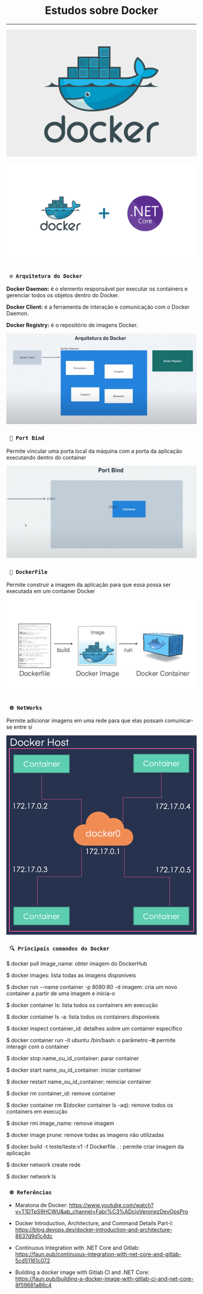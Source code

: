 <h1 align="center"><strong>Estudos sobre Docker</strong></h1>

<hr/>

<p align="center">
    <img src="/Img/docker.png" alt="Docker image" title="Docker">
</p> 

<p align="center">
    <img src="/Img/docker_and_aspnetcore.png" alt="Docker e ASP.NET Core" title="TrueLove">
</p> 

### ` ⚙ Arquitetura do Docker`
<p><strong>Docker Daemon:</strong> é o elemento responsável por executar os containers e gerenciar todos os objetos dentro do Docker.</p>

<p><strong>Docker Client:</strong> é a ferramenta de interação e comunicação com o Docker Daemon.</p>

<p><strong>Docker Registry:</strong> é o repositório de imagens Docker.</p>

<p align="center">
    <img src="/Img/arquitetura-docker.png" alt="Arquitetura Docker" title="Arquitetura Docker">
</p> 

### ` 🚪 Port Bind`
<p>Permite vincular uma porta local da máquina com a porta da aplicação executando dentro do container</p>

<p align="center">
    <img src="/Img/port-bind.png" alt="Port Bind" title="Port Bind">
</p> 

### ` 📄 DockerFile`
<p>Permite construir a imagem da aplicação para que essa possa ser executada em um container Docker</p>

<p align="center">
    <img src="/Img/dockerfile.png" alt="DockerFile" title="DockerFile">
</p> 

### ` 🌐 NetWorks`
<p>Permite adicionar imagens em uma rede para que elas possam comunicar-se entre si</p>

<p align="center">
    <img src="/Img/network.png" alt="NetWork" title="NetWork">
</p> 

### ` 🔍 Principais comandos do Docker`
<p>$ docker pull image_name: obter imagem do DockerHub</p>

<p>$ docker images: lista todas as imagens disponíveis</p>

<p>$ docker run --name container -p 8080:80 -d imagem: cria um novo container a partir de uma imagem e inicia-o</p>

<p>$ docker container ls: lista todos os containers em execução</p>

<p>$ docker container ls -a: lista todos os containers disponíveis</p>

<p>$ docker inspect container_id: detalhes sobre um container específico</p>

<p>$ docker container run -it ubuntu /bin/bash: o parâmetro <strong>-it</strong> permite interagir com o container</p>

<p>$ docker stop name_ou_id_container: parar container</p>

<p>$ docker start name_ou_id_container: iniciar container</p>

<p>$ docker restart name_ou_id_container: reiniciar container</p>

<p>$ docker rm container_id: remove container</p>

<p>$ docker container rm $(docker container ls -aq): remove todos os containers em execução</p>

<p>$ docker rmi image_name: remove imagem</p>

<p>$ docker image prune: remove todas as imagens não utilizadas</p>

<p>$ docker build -t teste/teste:v1 -f Dockerfile . : permite criar imagem da aplicação</p>

<p>$ docker network create rede</p>

<p>$ docker network ls</p>

### ` 🌐 Referências`
- Maratona de Docker: https://www.youtube.com/watch?v=T1DTpS9HCWU&ab_channel=Fabr%C3%ADcioVeronezDevOpsPro

- Docker Introduction, Architecture, and Command Details Part-I: https://blog.devops.dev/docker-introduction-and-architecture-8637d9d1c4dc

- Continuous Integration with .NET Core and Gitlab: https://faun.pub/continuous-integration-with-net-core-and-gitlab-5cd51161c072

- Building a docker image with Gitlab CI and .NET Core: https://faun.pub/building-a-docker-image-with-gitlab-ci-and-net-core-8f59681a86c4
